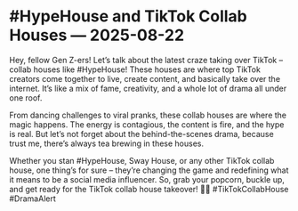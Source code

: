 # #HypeHouse and TikTok Collab Houses — 2025-08-22

Hey, fellow Gen Z-ers! Let’s talk about the latest craze taking over TikTok – collab houses like #HypeHouse! These houses are where top TikTok creators come together to live, create content, and basically take over the internet. It’s like a mix of fame, creativity, and a whole lot of drama all under one roof.

From dancing challenges to viral pranks, these collab houses are where the magic happens. The energy is contagious, the content is fire, and the hype is real. But let’s not forget about the behind-the-scenes drama, because trust me, there’s always tea brewing in these houses.

Whether you stan #HypeHouse, Sway House, or any other TikTok collab house, one thing’s for sure – they’re changing the game and redefining what it means to be a social media influencer. So, grab your popcorn, buckle up, and get ready for the TikTok collab house takeover! 🌟🎥 #TikTokCollabHouse #DramaAlert